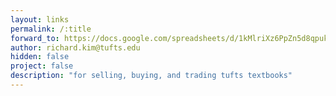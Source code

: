 ```yaml
---
layout: links
permalink: /:title
forward_to: https://docs.google.com/spreadsheets/d/1kMlriXz6PpZn5d8qpukmbQh5FYfxkDd7S6Y4TfaVuZ0/edit#gid=0
author: richard.kim@tufts.edu
hidden: false
project: false
description: "for selling, buying, and trading tufts textbooks"
---
```

